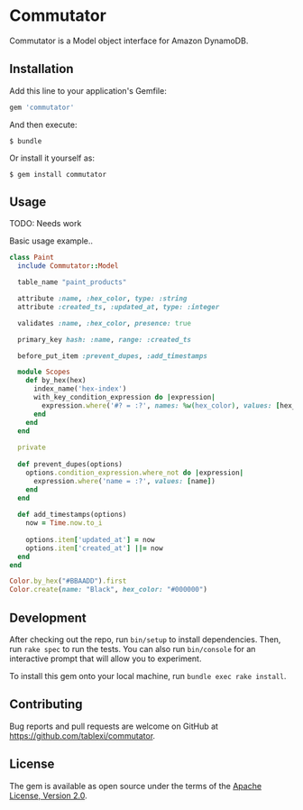 # Commutator

Commutator is a Model object interface for Amazon DynamoDB.

## Installation

Add this line to your application's Gemfile:

```ruby
gem 'commutator'
```

And then execute:

    $ bundle

Or install it yourself as:

    $ gem install commutator

## Usage

TODO: Needs work

Basic usage example..

```ruby
class Paint
  include Commutator::Model

  table_name "paint_products"

  attribute :name, :hex_color, type: :string
  attribute :created_ts, :updated_at, type: :integer

  validates :name, :hex_color, presence: true

  primary_key hash: :name, range: :created_ts

  before_put_item :prevent_dupes, :add_timestamps

  module Scopes
    def by_hex(hex)
      index_name('hex-index')
      with_key_condition_expression do |expression|
        expression.where('#? = :?', names: %w(hex_color), values: [hex_color.downcase])
      end      
    end
  end
  
  private
  
  def prevent_dupes(options)
    options.condition_expression.where_not do |expression|
      expression.where('name = :?', values: [name])
    end
  end
  
  def add_timestamps(options)
    now = Time.now.to_i
  
    options.item['updated_at'] = now
    options.item['created_at'] ||= now
  end
end

Color.by_hex("#BBAADD").first
Color.create(name: "Black", hex_color: "#000000")
```


## Development

After checking out the repo, run `bin/setup` to install dependencies. Then, run `rake spec` to run the tests. You can also run `bin/console` for an interactive prompt that will allow you to experiment.

To install this gem onto your local machine, run `bundle exec rake install`.

## Contributing

Bug reports and pull requests are welcome on GitHub at https://github.com/tablexi/commutator.


## License

The gem is available as open source under the terms of the [Apache License, Version 2.0](http://opensource.org/licenses/Apache-2.0).

